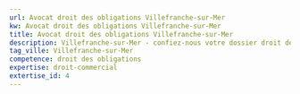 ```yaml
---
url: Avocat droit des obligations Villefranche-sur-Mer
kw: Avocat droit des obligations Villefranche-sur-Mer
title: Avocat droit des obligations Villefranche-sur-Mer
description: Villefranche-sur-Mer - confiez-nous votre dossier droit des obligations
tag_ville: Villefranche-sur-Mer
competence: droit des obligations
expertise: droit-commercial
extertise_id: 4
---
```

